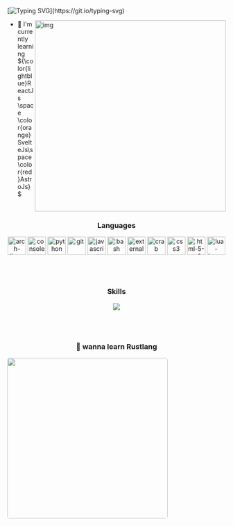 <!-- ![](https://i.imgur.com/dMEjCBP.gif) 
![](https://github.com/karimdev96/karimdev96/blob/main/chillMario.gif)
-->
<!--
<p align="center">
<img  src="https://github.com/krovuxdev/krovuxdev/assets/62192487/8e49f5d2-27cf-4534-b340-8edecdabe950" width="500" alt="png" />
</p>
<p align="center">
<img  src="https://github.com/krovuxdev/krovuxdev/assets/62192487/6e242a3a-d5c8-458c-9292-0fe308326349" width="800" alt="png" />
</p>
-->
<!--
<img src="https://github.com/karimdev96/karimdev96/blob/main/chillMario.gif" alt="Mario.gif"/>
-->
<!-- ![](https://images-wixmp-ed30a86b8c4ca887773594c2.wixmp.com/f/c83c004e-1370-4756-88e5-4071de797088/dfredg5-0a60e875-646e-4d6c-bb91-73086f012808.gif?token=eyJ0eXAiOiJKV1QiLCJhbGciOiJIUzI1NiJ9.eyJzdWIiOiJ1cm46YXBwOjdlMGQxODg5ODIyNjQzNzNhNWYwZDQxNWVhMGQyNmUwIiwiaXNzIjoidXJuOmFwcDo3ZTBkMTg4OTgyMjY0MzczYTVmMGQ0MTVlYTBkMjZlMCIsIm9iaiI6W1t7InBhdGgiOiJcL2ZcL2M4M2MwMDRlLTEzNzAtNDc1Ni04OGU1LTQwNzFkZTc5NzA4OFwvZGZyZWRnNS0wYTYwZTg3NS02NDZlLTRkNmMtYmI5MS03MzA4NmYwMTI4MDguZ2lmIn1dXSwiYXVkIjpbInVybjpzZXJ2aWNlOmZpbGUuZG93bmxvYWQiXX0.LGN_eGL7dT0xRj4oRbyRRVay-pHbyiXHru7YoVPcRro) -->
<!-- 
<p align="center" text-align="center" style="background:red;">
 
<img src="https://i.imgur.com/ffFepgy.gif?size=800" width="40">
<img  align="center" width="900" src="https://readme-typing-svg.demolab.com?font=Fira+Code&size=18&pause=1000&color=AADDF7&random=false&width=1015&lines=I'm+krovuxdev;In+every+line+of+code%2C++a+Rustacean+finds+poetry+in+precision+and+beauty+in+efficiency." alt="arch-linux"/>

<img src="https://i.imgur.com/ffFepgy.gif?size=800" width="42">
</p> -->

[![Typing SVG](https://readme-typing-svg.demolab.com?font=Fira+Code&size=18&pause=1000&color=AADDF7&random=false&width=1015&lines=I'm+krovuxdev;In+every+line+of+code%2C++a+Rustacean+finds+poetry+in+precision+and+beauty+in+efficiency.)](https://git.io/typing-svg)


<img src="https://github.com/krovuxdev/krovuxdev/assets/62192487/fa3dc7c1-975d-4c2c-85cf-898dbc601cd9" alt="img" align="right" width="440px">


- 🌱 I'm currently learning ${\color{lightblue}ReactJs \space \color{orange}SvelteJs\space \color{red}AstroJs}$


<!-- -->



<!--<h2><img src="https://github.com/karimdev96/karimdev96/blob/main/oqw2m1d7bjna1.gif" width="35" style="border-radius:5px;"> I know 
 <li>Back-End(Django)</li>
 <li>Front-end(html,js,css)</li>
 <h2/>
-->

<br>
<h3 align=center>Languages</h3>
<p align=center>
<img width="42" src="https://img.icons8.com/material-outlined/384/498fe1/arch-linux.png" alt="arch-linux"/>
<img width="42" src="https://img.icons8.com/sf-ultralight/100/fa314a/console.png" alt="console"/>
<img width="42" src="https://img.icons8.com/ios-filled/384/498fe1/python.png" alt="python"/>
<img width="42" src="https://img.icons8.com/ios-filled/384/fa314a/git.png" alt="git"/>
<img width="42" src="https://img.icons8.com/ios-filled/384/498fe1/javascript.png" alt="javascript"/>
<img width="42" src="https://img.icons8.com/small/384/fa314a/bash.png" alt="bash"/>
 <img width="42" src="https://img.icons8.com/external-tal-revivo-bold-tal-revivo/96/498fe1/external-django-a-high-level-python-web-framework-that-encourages-rapid-development-logo-bold-tal-revivo.png" alt="external-django-a-high-level-python-web-framework-that-encourages-rapid-development-logo-bold-tal-revivo"/>
 <img width="42"  src="https://img.icons8.com/glyph-neue/64/fa314a/crab.png" alt="crab"/>
 <img width="42" src="https://img.icons8.com/ios-filled/384/498fe1/css3.png" alt="css3"/>
 <img width="42" src="https://img.icons8.com/ios-filled/384/fa314a/html-5--v1.png" alt="html-5--v1"/>
 <img width="42" src="https://img.icons8.com/ios-filled/384/498fe1/lua-language.png" alt="lua-language"/>
</p>
<br><br>
<h3 align=center>Skills</h3>
<div align =center>
<img src="https://skillicons.dev/icons?i=linux,neovim" />
</div>
<br>
<br>
<br>
<h3 align=center>💊 wanna learn Rustlang</h3>
<img src="https://user-images.githubusercontent.com/74038190/213910845-af37a709-8995-40d6-be59-724526e3c3d7.gif" width="370" style="border-radius:5px;">

<!-- ### Socials                  
<p align="left"> <a href="https://www.github.com/karimdev96" target="_blank" rel="noreferrer"><img src="https://raw.githubusercontent.com/danielcranney/readme-generator/main/public/icons/socials/github-dark.svg" width="32" height="32" /></a></p> -->

<!-- <b>Top Repositories</b>
<div width="100%"><a href="https://github.com/karimdev96/dotfiles" align="left"><img align="left" width="45%" src="https://github-readme-stats.vercel.app/api/pin/?username=karimdev96&repo=dotfiles&title_color=10b981&text_color=ffffff&icon_color=0891b2&bg_color=1c1917&hide_border=true&locale=en" /></a><a href="https://github.com/karimdev96/Proyecto" align="right"><img align="left" width="45%" src="https://github-readme-stats.vercel.app/api/pin/?username=karimdev96&repo=Proyecto&title_color=10b981&text_color=ffffff&icon_color=0891b2&bg_color=1c1917&hide_border=true&locale=en" /></a></div>
<br><br><br><br><br><br>
<div width="100%" align="center"><a href="https://github.com/karimdev96/changevolume" align="left"><img align="left" width="45%" src="https://github-readme-stats.vercel.app/api/pin/?username=karimdev96&repo=changevolume&title_color=10b981&text_color=ffffff&icon_color=0891b2&bg_color=1c1917&hide_border=true&locale=en" /></a><a href="https://github.com/karimdev96/triqui" align="right"><img align="left" width="45%" src="https://github-readme-stats.vercel.app/api/pin/?username=karimdev96&repo=triqui&title_color=10b981&text_color=ffffff&icon_color=0891b2&bg_color=1c1917&hide_border=true&locale=en" /></a></div>
 -->



